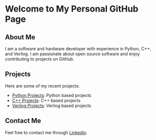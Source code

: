 # Welcome to My Personal GitHub Page

## About Me

I am a software and hardware developer with experience in Python, C++, and Verilog. I am passionate about open source software and enjoy contributing to projects on GitHub.

## Projects

Here are some of my recent projects:

- [Python Projects](https://github.com/brktfkci/Programming-Languages/tree/main/Python): Python based projects
- [C++ Projects](https://github.com/brktfkci/Programming-Languages/tree/main/C%2B%2B): C++ based projects
- [Verilog Projects](https://github.com/brktfkci/Programming-Languages/tree/main/Verilog): Verilog based projects

## Contact Me

Feel free to contact me through [LinkedIn](https://www.linkedin.com/in/burak-tufekci-2a3422160/).
